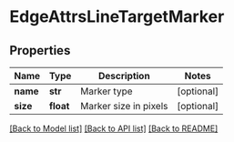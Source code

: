 # EdgeAttrsLineTargetMarker

## Properties
Name | Type | Description | Notes
------------ | ------------- | ------------- | -------------
**name** | **str** | Marker type | [optional] 
**size** | **float** | Marker size in pixels | [optional] 

[[Back to Model list]](../README.md#documentation-for-models) [[Back to API list]](../README.md#documentation-for-api-endpoints) [[Back to README]](../README.md)

